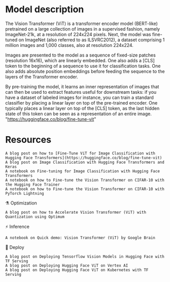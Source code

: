 # Model description

The Vision Transformer (ViT) is a transformer encoder model (BERT-like) pretrained on a large collection of images in a supervised fashion, namely ImageNet-21k, at a resolution of 224x224 pixels. Next, the model was fine-tuned on ImageNet (also referred to as ILSVRC2012), a dataset comprising 1 million images and 1,000 classes, also at resolution 224x224.

Images are presented to the model as a sequence of fixed-size patches (resolution 16x16), which are linearly embedded. One also adds a [CLS] token to the beginning of a sequence to use it for classification tasks. One also adds absolute position embeddings before feeding the sequence to the layers of the Transformer encoder.

By pre-training the model, it learns an inner representation of images that can then be used to extract features useful for downstream tasks: if you have a dataset of labeled images for instance, you can train a standard classifier by placing a linear layer on top of the pre-trained encoder. One typically places a linear layer on top of the [CLS] token, as the last hidden state of this token can be seen as a representation of an entire image. "https://huggingface.co/blog/fine-tune-vit"

# Resources
    A blog post on how to [Fine-Tune ViT for Image Classification with Hugging Face Transformers](https://huggingface.co/blog/fine-tune-vit)
    A blog post on Image Classification with Hugging Face Transformers and Keras
    A notebook on Fine-tuning for Image Classification with Hugging Face Transformers
    A notebook on how to Fine-tune the Vision Transformer on CIFAR-10 with the Hugging Face Trainer
    A notebook on how to Fine-tune the Vision Transformer on CIFAR-10 with PyTorch Lightning

⚗️ Optimization

    A blog post on how to Accelerate Vision Transformer (ViT) with Quantization using Optimum

⚡️ Inference

    A notebook on Quick demo: Vision Transformer (ViT) by Google Brain

🚀 Deploy

    A blog post on Deploying Tensorflow Vision Models in Hugging Face with TF Serving
    A blog post on Deploying Hugging Face ViT on Vertex AI
    A blog post on Deploying Hugging Face ViT on Kubernetes with TF Serving
